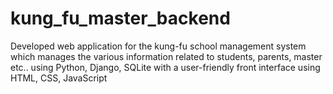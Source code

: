 # kung_fu_master_backend
Developed web application for the kung-fu school management system which manages the various information related to students, parents, master etc.. using Python, Django, SQLite with a user-friendly front interface using HTML, CSS, JavaScript
